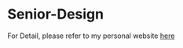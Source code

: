 # Senior-Design
For Detail, please refer to my personal website [here](http://chengmingzhang.com/tech-projects/projects/blog-SeniorDesign.html)

